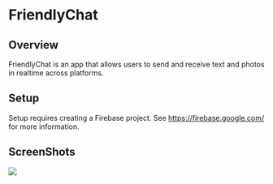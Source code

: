 # FriendlyChat


## Overview

FriendlyChat is an app that allows users to send and receive text and photos in realtime across platforms.

## Setup

Setup requires creating a Firebase project. See https://firebase.google.com/ for more information.
## ScreenShots

![](https://raw.githubusercontent.com/Faisal2736/Android-Simple-Messenger-Application/blob/master/Screenshot_20180803-195125.jpg)


